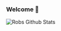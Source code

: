 ### Welcome 👋

<img align="center" alt="Robs Github Stats" src="https://github-readme-stats.vercel.app/api?username=robertmarks&show_icons=true&hide_border=true&icon_color=0505ff&title_color=0505ff&count_private=true&include_all_commits=true&theme=material-palenight"/>

<!--
**robertmarks/robertmarks** is a ✨ _special_ ✨ repository because its `README.md` (this file) appears on your GitHub profile.

Here are some ideas to get you started:

- 🔭 I’m currently working on ...
- 🌱 I’m currently learning ...
- 👯 I’m looking to collaborate on ...
- 🤔 I’m looking for help with ...
- 💬 Ask me about ...
- 📫 How to reach me: ...
- 😄 Pronouns: ...
- ⚡ Fun fact: ...
-->
